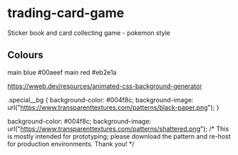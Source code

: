 # trading-card-game
Sticker book and card collecting game - pokemon style

## Colours
main blue #00aeef
main red #eb2e1a

https://wweb.dev/resources/animated-css-background-generator

.special__bg {
  background-color: #004f8c;
  background-image: url("https://www.transparenttextures.com/patterns/black-paper.png");
}

background-color: #004f8c;
background-image: url("https://www.transparenttextures.com/patterns/shattered.png");
/* This is mostly intended for prototyping; please download the pattern and re-host for production environments. Thank you! */
